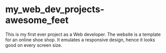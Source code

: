 # my_web_dev_projects-awesome_feet
This is my first ever project as a Web developer.
The website is a template for an online shoe shop.
It emulates a responsive design, hence it looks good on every screen size.
